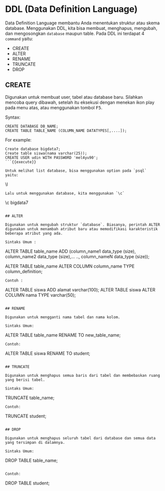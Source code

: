 # DDL (Data Definition Language)

Data Definition Language membantu Anda menentukan struktur atau skema database. Menggunakan DDL, kita bisa membuat, menghapus, mengubah, dan mengosongkan `database` maupun table. Pada DDL ini terdapat 4 `command` yaitu:
- CREATE
- ALTER
- RENAME
- TRUNCATE
- DROP

## CREATE

Digunakan untuk membuat user, tabel atau database baru. Silahkan mencoba query dibawah, setelah itu eksekusi dengan menekan ikon play pada menu atas, atau menggunakan tombol <kbd>F5</kbd>.

Syntax:

```
CREATE DATABASE DB_NAME;
CREATE TABLE TABLE_NAME (COLUMN_NAME DATATYPES[,....]);
``` 

For example:

```
Create database bigdata7;
Create table siswa(nama varchar(25));
CREATE USER udin WITH PASSWORD 'mel4yu90';
```{{execute}}

Untuk melihat list database, bisa menggunakan option pada `psql` yaitu:
```
\l
```{{execute}}
Lalu untuk menggunakan database, kita menggunakan `\c`
```
\c bigdata7
```{{execute}}

## ALTER

Digunakan untuk mengubah struktur `database`. Biasanya, perintah ALTER digunakan untuk menambah atribut baru atau memodifikasi karakteristik beberapa atribut yang ada. 

Sintaks Umum :
```
ALTER TABLE table_name ADD (column_name1 data_type (size), column_name2 data_type (size),… .., column_nameN data_type (size));

ALTER TABLE table_name ALTER COLUMN column_name TYPE column_definition;

```
Contoh :
```
ALTER TABLE siswa ADD alamat varchar(100);
ALTER TABLE siswa ALTER COLUMN nama TYPE varchar(50);
```{{execute}}

## RENAME

Digunakan untuk mengganti nama tabel dan nama kolom.

Sintaks Umum:
```
ALTER TABLE table_name
  RENAME TO new_table_name;
```
Contoh:
```
ALTER TABLE siswa RENAME TO student;
```{{execute}}

## TRUNCATE

Digunakan untuk menghapus semua baris dari tabel dan membebaskan ruang yang berisi tabel.

Sintaks Umum:
```
TRUNCATE table_name;
```
Contoh:
```
TRUNCATE student;
```{{execute}}

## DROP

Digunakan untuk menghapus seluruh tabel dari database dan semua data yang tersimpan di dalamnya.

Sintaks Umum:
```
DROP TABLE table_name;
```

Contoh:

```
DROP TABLE student;
```{{execute}}